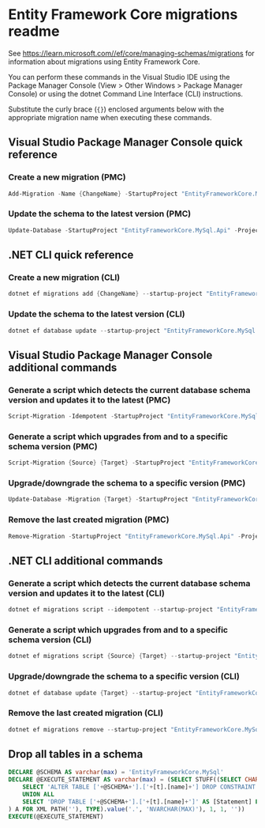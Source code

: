 # Entity Framework Core migrations readme

See <https://learn.microsoft.com//ef/core/managing-schemas/migrations> for information about migrations using Entity Framework Core.

You can perform these commands in the Visual Studio IDE using the Package Manager Console (View > Other Windows > Package Manager Console) or using the dotnet Command Line Interface (CLI) instructions.

Substitute the curly brace (`{}`) enclosed arguments below with the appropriate migration name when executing these commands.

## Visual Studio Package Manager Console quick reference

### Create a new migration (PMC)

```powershell
Add-Migration -Name {ChangeName} -StartupProject "EntityFrameworkCore.MySql.Api" -Project "EntityFrameworkCore.MySql.Infrastructure"
```

### Update the schema to the latest version (PMC)

```powershell
Update-Database -StartupProject "EntityFrameworkCore.MySql.Api" -Project "EntityFrameworkCore.MySql.Infrastructure"
```

## .NET CLI quick reference

### Create a new migration (CLI)

```powershell
dotnet ef migrations add {ChangeName} --startup-project "EntityFrameworkCore.MySql.Api" --project "EntityFrameworkCore.MySql.Infrastructure"
```

### Update the schema to the latest version (CLI)

```powershell
dotnet ef database update --startup-project "EntityFrameworkCore.MySql.Api" --project "EntityFrameworkCore.MySql.Infrastructure"
```

## Visual Studio Package Manager Console additional commands

### Generate a script which detects the current database schema version and updates it to the latest (PMC)

```powershell
Script-Migration -Idempotent -StartupProject "EntityFrameworkCore.MySql.Api" -Project "EntityFrameworkCore.MySql.Infrastructure"
```

### Generate a script which upgrades from and to a specific schema version (PMC)

```powershell
Script-Migration {Source} {Target} -StartupProject "EntityFrameworkCore.MySql.Api" -Project "EntityFrameworkCore.MySql.Infrastructure"
```

### Upgrade/downgrade the schema to a specific version (PMC)

```powershell
Update-Database -Migration {Target} -StartupProject "EntityFrameworkCore.MySql.Api" -Project "EntityFrameworkCore.MySql.Infrastructure"
```

### Remove the last created migration (PMC)

```powershell
Remove-Migration -StartupProject "EntityFrameworkCore.MySql.Api" -Project "EntityFrameworkCore.MySql.Infrastructure"
```

## .NET CLI additional commands

### Generate a script which detects the current database schema version and updates it to the latest (CLI)

```powershell
dotnet ef migrations script --idempotent --startup-project "EntityFrameworkCore.MySql.Api" --project "EntityFrameworkCore.MySql.Infrastructure"
```

### Generate a script which upgrades from and to a specific schema version (CLI)

```powershell
dotnet ef migrations script {Source} {Target} --startup-project "EntityFrameworkCore.MySql.Api" --project "EntityFrameworkCore.MySql.Infrastructure"
```

### Upgrade/downgrade the schema to a specific version (CLI)

```powershell
dotnet ef database update {Target} --startup-project "EntityFrameworkCore.MySql.Api" --project "EntityFrameworkCore.MySql.Infrastructure"
```

### Remove the last created migration (CLI)

```powershell
dotnet ef migrations remove --startup-project "EntityFrameworkCore.MySql.Api" --project "EntityFrameworkCore.MySql.Infrastructure"
```

## Drop all tables in a schema

```sql
DECLARE @SCHEMA AS varchar(max) = 'EntityFrameworkCore.MySql'
DECLARE @EXECUTE_STATEMENT AS varchar(max) = (SELECT STUFF((SELECT CHAR(13) + CHAR(10) + [Statement] FROM (
    SELECT 'ALTER TABLE ['+@SCHEMA+'].['+[t].[name]+'] DROP CONSTRAINT ['+[fk].[name]+']' AS [Statement] FROM [sys].[foreign_keys] AS [fk] INNER JOIN [sys].[tables] AS [t] ON [t].[object_id] = [fk].[parent_object_id] INNER JOIN [sys].[schemas] AS [s] ON [s].[schema_id] = [t].[schema_id] WHERE [s].[name] = @SCHEMA
    UNION ALL
    SELECT 'DROP TABLE ['+@SCHEMA+'].['+[t].[name]+']' AS [Statement] FROM [sys].[tables] AS [t] INNER JOIN [sys].[schemas] AS [s] ON [s].[schema_id] = [t].[schema_id] WHERE [s].[name] = @SCHEMA
) A FOR XML PATH(''), TYPE).value('.', 'NVARCHAR(MAX)'), 1, 1, ''))
EXECUTE(@EXECUTE_STATEMENT)
```
